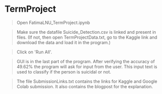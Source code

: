 # TermProject

> Open FatimaLNU_TermProject.ipynb

> Make sure the datafile Suicide_Detection.csv is linked and present in files. 
  (If not, then open TermProjectData.txt, go to the Kaggle link and download the data and load it in the program.)
  
> Click on 'Run All'.

> GUI is in the last part of the program. After verifying the accuracy of 49.62% the program will ask for input from the user.
  This input text is used to classify if the person is suicidal or not.
  
> The file SubmissionLinks.txt contains the links for Kaggle and Google Colab submission. It also contains the blogpost for the explanation.
